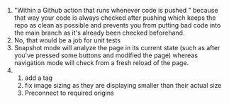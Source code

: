 1. "Within a Github action that runs whenever code is pushed " because that way your code is always checked after pushing which keeps the repo as clean as possible and prevents you from putting bad code into the main branch as it's already been checked beforehand.
2. No, that would be a job for unit tests
3. Snapshot mode will analyze the page in its current state (such as after you've pressed some buttons and modified the page) whereas navigation mode will check from a fresh reload of the page.
4. 1. add a <meta> tag
   2. fix image sizing as they are displaying smaller than their actual size
   3. Preconnect to required origins



